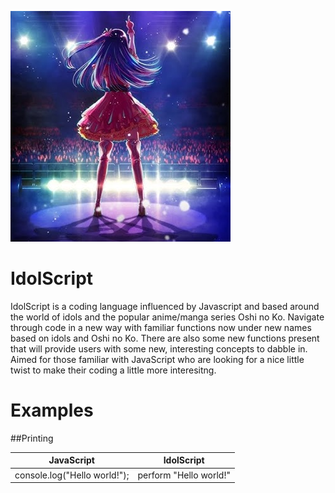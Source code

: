 ![Alt text](doc/logo.png)

# IdolScript

IdolScript is a coding language influenced by Javascript and based around the world of idols and the popular anime/manga series Oshi no Ko. Navigate through code in a new way with familiar functions now under new names based on idols and Oshi no Ko. There are also some new functions present that will provide users with some new, interesting concepts to dabble in. Aimed for those familiar with JavaScript who are looking for a nice little twist to make their coding a little more interesitng.

# Examples

##Printing

| JavaScript                          | IdolScript                 |
|-------------------------------------|-----------------------------|
| console.log("Hello world!");        | perform "Hello world!"      |

